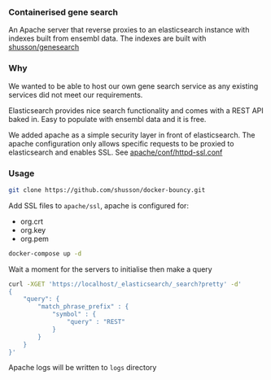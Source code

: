 ### Containerised gene search

An Apache server that reverse proxies to an elasticsearch instance
with indexes built from ensembl data. The indexes are built with [shusson/genesearch](https://github.com/shusson/genesearch)

### Why
We wanted to be able to host our own gene search service as any existing services did not meet our requirements.

Elasticsearch provides nice search functionality and comes with a REST API baked in. Easy to populate with ensembl data and it is free.

We added apache as a simple security layer in front of elasticsearch. The apache configuration only allows specific requests to be proxied to elasticsearch and enables SSL. See [apache/conf/httpd-ssl.conf](apache/conf/httpd-ssl.conf)

### Usage
```bash
git clone https://github.com/shusson/docker-bouncy.git
```
Add SSL files to `apache/ssl`, apache is configured for:
  - org.crt
  - org.key
  - org.pem

```bash
docker-compose up -d
```
Wait a moment for the servers to initialise then make a query

```bash
curl -XGET 'https://localhost/_elasticsearch/_search?pretty' -d'
{
    "query": {
        "match_phrase_prefix" : {
            "symbol" : {
                "query" : "REST"
            }
        }
    }
}'
```

Apache logs will be written to `logs` directory
